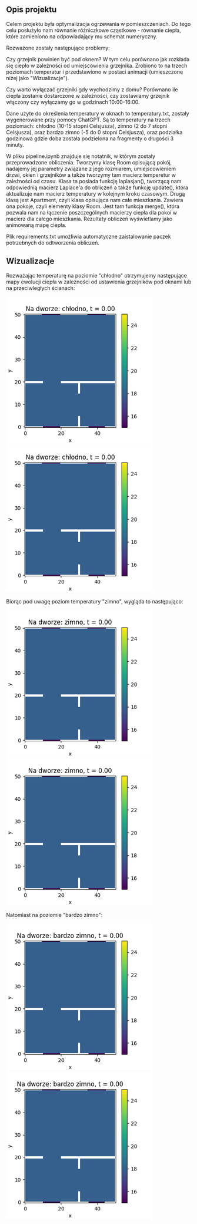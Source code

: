 ## Opis projektu
Celem projektu była optymalizacja ogrzewania w pomieszczeniach. Do tego celu posłużyło nam równanie różniczkowe cząstkowe - równanie ciepła, które zamieniono na odpowiadający mu schemat numeryczny.

Rozważone zostały następujące problemy:

Czy grzejnik powinien być pod oknem? W tym celu porównano jak rozkłada się ciepło w zależności od umiejscowienia grzejnika. Zrobiono to na trzech poziomach temperatur i przedstawiono w postaci animacji (umieszczone niżej jako "Wizualizacje"). 

Czy warto wyłączać grzejniki gdy wychodzimy z domu? Porównano ile ciepła zostanie dostarczone w zależności, czy zostawiamy grzejnik włączony czy wyłączamy go w godzinach 10:00-16:00. 

Dane użyte do określenia temperatury w oknach to temperatury.txt, zostały wygenerowane przy pomocy ChatGPT. Są to temperatury na trzech poziomach: chłodno (10-15 stopni Celsjusza), zimno (2 do 7 stopni Celsjusza), oraz bardzo zimno (-5 do 0 stopni Celsjusza), oraz podziałka godzinowa gdzie doba została podzielona na fragmenty o długości 3 minuty.

W pliku pipeline.ipynb znajduje się notatnik, w którym zostały przeprowadzone obliczenia. Tworzymy klasę Room opisującą pokój, nadajemy jej parametry związane z jego rozmiarem, umiejscowieniem drzwi, okien i grzejników a także tworzymy tam macierz temperetur w zależności od czasu. Klasa ta posiada funkcję laplasjan(), tworzącą nam odpowiednią macierz Laplace'a do obliczeń a także funkcję update(), która aktualizuje nam macierz temperatury w kolejnym kroku czasowym. Drugą klasą jest Apartment, czyli klasa opisująca nam całe mieszkania. Zawiera ona pokoje, czyli elementy klasy Room. Jest tam funkcja merge(), która pozwala nam na łączenie poszczególnych macierzy ciepła dla pokoi w macierz dla całego mieszkania. Rezultaty obliczeń wyświetlamy jako animowaną mapę ciepła. 

Plik requirements.txt umożliwia automatyczne zaistalowanie paczek potrzebnych do odtworzenia obliczeń.

## Wizualizacje
Rozważając temperaturę na poziomie "chłodno" otrzymujemy następujące mapy ewolucji ciepła w zależności od ustawienia grzejników pod oknami lub na przeciwległych ścianach:

![Wykres temperatury](animacja.gif)
![Wykres temperatury](animacja4.gif)

Biorąc pod uwagę poziom temperatury "zimno", wygląda to następująco:

![Wykres temperatury](animacja2.gif)
![Wykres temperatury](animacja5.gif)

Natomiast na poziomie "bardzo zimno":

![Wykres temperatury](animacja3.gif)
![Wykres temperatury](animacja6.gif)


